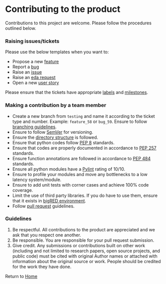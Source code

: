 # Contributing to the product

Contributions to this project are welcome. Please follow the procedures outlined below.

### Raising issues/tickets
Please use the below templates when you want to:
- Propose a new [feature](../../../issues/new?template=feature_request.md)
- Report a [bug](../../../issues/new?template=bug_report.md)
- Raise an [issue](../../..//issues)
- Raise an [eda request](../../../issues/new?template=eda_request.md)
- Open a new [user story](../../../issues/new?template=user_story.md)

Please ensure that the tickets have appropriate [labels](../../../labels) and [milestones](../../../milestones).

### Making a contribution by a team member
- Create a new branch from `testing` and name it according to the ticket type and number. Example: `feature_58` or `bug_59`. Ensure to follow [branching guidelines](../docs/Branch.md).
- Ensure to follow [SemVer](https://semver.org/) for versioning.
- Ensure the [directory structure](../docs/Directory_structure.md) is followed.
- Ensure that python codes follow [PEP 8](https://www.python.org/dev/peps/pep-0008/) standards.
- Ensure that codes are properly documented in accordance to [PEP 257](https://www.python.org/dev/peps/pep-0257/) standards.
- Ensure function annotations are followed in accordance to [PEP 484](https://www.python.org/dev/peps/pep-0484/)
standards.
- Ensure all python modules have a [Pylint](https://www.pylint.org/)
rating of 10/10.
- Ensure to profile your modules and move any bottlenecks to a low latency system/module.
- Ensure to add unit tests with corner cases and achieve 100% code coverage.
- Limit the use of third party libraries. If you do have to use them, ensure that it exists in [bigRED environment](https://wiki.target.com/tgtwiki/index.php/Portal:BigRED/_Software_Libraries).
- Follow [pull request](PULL_REQUEST_TEMPLATE.md) guidelines.

### Guidelines
1. Be respectful.  All contributions to the product are appreciated and we ask that you respect one another.
2. Be responsible. You are responsible for your pull request submission.
3. Give credit. Any submissions or contributions built on other work (including and not limited to research papers, open source projects, and public code) must be cited with original Author names or attached with information about the original source or work. People should be credited for the work they have done.

Return to [Home](/README.md)
